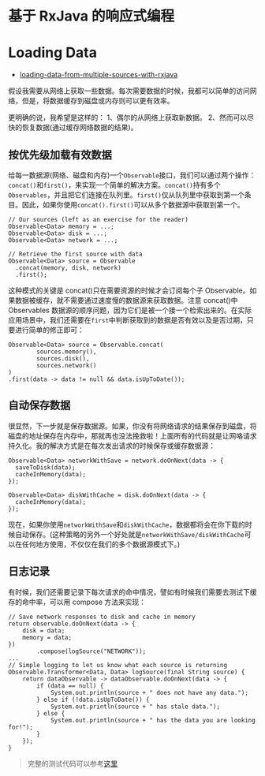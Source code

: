 # 基于 RxJava 的响应式编程

# Loading Data

- [loading-data-from-multiple-sources-with-rxjava](http://blog.danlew.net/2015/06/22/loading-data-from-multiple-sources-with-rxjava/)

假设我需要从网络上获取一些数据。每次需要数据的时候，我都可以简单的访问网络，但是，将数据缓存到磁盘或内存则可以更有效率。

更明确的说，我希望是这样的：
1、偶尔的从网络上获取新数据。
2、然而可以尽快的恢复数据(通过缓存网络数据的结果)。

## 按优先级加载有效数据

给每一数据源(网络、磁盘和内存)一个`Observable`接口，我们可以通过两个操作：`concat()`和`first()`，来实现一个简单的解决方案。`concat()`持有多个`Observables`，并且把它们连接在队列里。`first()`仅从队列里中获取到第一个条目。因此，如果你使用`concat().first()`可以从多个数据源中获取到第一个。

```
// Our sources (left as an exercise for the reader)
Observable<Data> memory = ...;
Observable<Data> disk = ...;
Observable<Data> network = ...;

// Retrieve the first source with data
Observable<Data> source = Observable
  .concat(memory, disk, network)
  .first();
```

这种模式的关键是 concat()只在需要资源的时候才会订阅每个子 Observable。如果数据被缓存，就不需要通过速度慢的数据源来获取数据。注意 concat()中 Observables 数据源的顺序问题，因为它们是被一个接一个检索出来的。在实际应用场景中，我们还需要在`first`中判断获取到的数据是否有效以及是否过期，只要进行简单的修正即可：

```
Observable<Data> source = Observable.concat(
        sources.memory(),
        sources.disk(),
        sources.network()
)
.first(data -> data != null && data.isUpToDate());
```

## 自动保存数据

很显然，下一步就是保存数据源。如果，你没有将网络请求的结果保存到磁盘，将磁盘的地址保存在内存中，那就再也没法挽救啦！上面所有的代码就是让网咯请求持久化。我的解决方式是在每次发出请求的时候保存或缓存数据源：

```
Observable<Data> networkWithSave = network.doOnNext(data -> {
  saveToDisk(data);
  cacheInMemory(data);
});

Observable<Data> diskWithCache = disk.doOnNext(data -> {
  cacheInMemory(data);
});
```

现在，如果你使用`networkWithSave`和`diskWithCache`，数据都将会在你下载的时候自动保存。(这种策略的另外一个好处就是`networkWithSave/diskWithCache`可以在任何地方使用，不仅仅在我们的多个数据源模式下。)

## 日志记录

有时候，我们还需要记录下每次请求的命中情况，譬如有时候我们需要去测试下缓存的命中率，可以用 compose 方法来实现：

```
// Save network responses to disk and cache in memory
return observable.doOnNext(data -> {
    disk = data;
    memory = data;
})
        .compose(logSource("NETWORK"));
...
// Simple logging to let us know what each source is returning
Observable.Transformer<Data, Data> logSource(final String source) {
    return dataObservable -> dataObservable.doOnNext(data -> {
        if (data == null) {
            System.out.println(source + " does not have any data.");
        } else if (!data.isUpToDate()) {
            System.out.println(source + " has stale data.");
        } else {
            System.out.println(source + " has the data you are looking for!");
        }
    });
}
```

> 完整的测试代码可以参考[这里](https://github.com/wx-chevalier/WXJavaToolkits/blob/master/src%2Fmain%2Fjava%2Fwx%2Ftoolkits%2Fsysproc%2Fconcurrence%2Frxjava%2Fpractice%2Fdataloading%2FSources.java)
